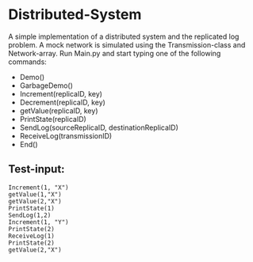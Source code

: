 Distributed-System
==================
A simple implementation of a distributed system and the replicated log problem. A mock network is simulated using the Transmission-class and Network-array.
Run Main.py and start typing one of the following commands:
- Demo()
- GarbageDemo()
- Increment(replicaID, key)
- Decrement(replicaID, key)
- getValue(replicaID, key)
- PrintState(replicaID)
- SendLog(sourceReplicaID, destinationReplicaID)
- ReceiveLog(transmissionID)
- End()


## Test-input:

    Increment(1, "X")
    getValue(1,"X")
    getValue(2,"X")
    PrintState(1)
    SendLog(1,2)
    Increment(1, "Y")
    PrintState(2)
    ReceiveLog(1)
    PrintState(2)
    getValue(2,"X")